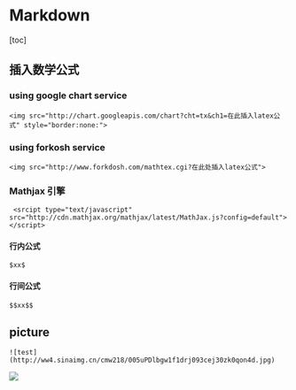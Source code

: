 
# Markdown
[toc]
## 插入数学公式
### using google chart service
```language
<img src="http://chart.googleapis.com/chart?cht=tx&ch1=在此插入latex公式" style="border:none:">
```
### using forkosh service
```language
<img src="http://www.forkdosh.com/mathtex.cgi?在此处插入latex公式">
```
### Mathjax 引擎
```language
 <srcipt type="text/javascript" src="http://cdn.mathjax.org/mathjax/latest/MathJax.js?config=default"></script>
```
#### 行内公式
```
$xx$
```
#### 行间公式
```
$$xx$$
```

## picture
```language
![test](http://ww4.sinaimg.cn/cmw218/005uPDlbgw1f1drj093cej30zk0qon4d.jpg)
```
![](http://ww4.sinaimg.cn/cmw218/005uPDlbgw1f1drj093cej30zk0qon4d.jpg )
